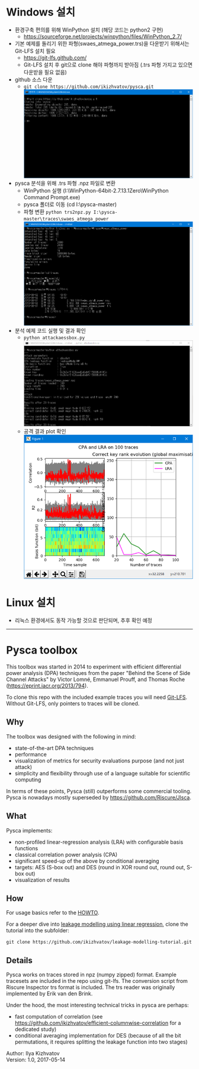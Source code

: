 # Windows 설치
 * 환경구축 편의를 위해 WinPython 설치 (해당 코드는 python2 구현) 
   - https://sourceforge.net/projects/winpython/files/WinPython_2.7/
 * 기본 예제를 돌리기 위한 파형(swaes_atmega_power.trs)을 다운받기 위해서는 Git-LFS 설치 필요
   - https://git-lfs.github.com/
   - Git-LFS 설치 후 git으로 clone 해야 파형까지 받아짐 (.trs 파형 가지고 있으면 다운받을 필요 없음)
 * github 소스 다운 
   - `git clone https://github.com/ikizhvatov/pysca.git`
   ![clone](https://github.com/aasdzs/pysca/blob/master/captures/01_git_clone.PNG?raw=true)
 * pysca 분석을 위해 .trs 파형 .npz 파일로 변환
   - WinPython 실행 (I:\WinPython-64bit-2.7.13.1Zero\WinPython Command Prompt.exe)
   - pysca 폴더로 이동 (cd I:\pysca-master)
   - 파형 변환 `python trs2npz.py I:\pysca-master\traces\swaes_atmega_power`
   ![trs2npz](https://github.com/aasdzs/pysca/blob/master/captures/02_trs2npz.PNG?raw=true)
 * 분석 예제 코드 실행 및 결과 확인
   - `python attackaessbox.py`
   ![attack](https://github.com/aasdzs/pysca/blob/master/captures/03_attack_sbox.PNG?raw=true)
   - 공격 결과 plot 확인
   ![plot](https://github.com/aasdzs/pysca/blob/master/captures/04_attack_sbox_plot.PNG?raw=true)

# Linux 설치
 * 리눅스 환경에서도 동작 가능할 것으로 판단되며, 추후 확인 예정
   
---


# Pysca toolbox

This toolbox was started in 2014 to experiment with efficient differential power analysis (DPA) techniques from the paper "Behind the Scene of Side Channel Attacks" by Victor Lomné, Emmanuel Prouff, and Thomas Roche (https://eprint.iacr.org/2013/794).

To clone this repo with the included example traces you will need [Git-LFS](https://git-lfs.github.com). Without Git-LFS, only pointers to traces will be cloned.

## Why
The toolbox was designed with the following in mind:
* state-of-the-art DPA techniques
* performance
* visualization of metrics for security evaluations purpose (and not just attack)
* simplicity and flexibility through use of a language suitable for scientific computing

In terms of these points, Pysca (still) outperforms some commercial tooling. Pysca is nowadays mostly superseded by https://github.com/Riscure/Jlsca.

## What
Pysca implements:
* non-profiled linear-regression analysis (LRA) with configurable basis functions
* classical correlation power analysis (CPA)
* significant speed-up of the above by conditional averaging
* targets: AES (S-box out) and DES (round in XOR round out, round out, S-box out)
* visualization of results

## How

For usage basics refer to the [HOWTO](howto/HOWTO.md).

For a deeper dive into [leakage modelling using linear regression](https://github.com/ikizhvatov/leakage-modelling-tutorial), clone the tutorial into the subfolder:

    git clone https://github.com/ikizhvatov/leakage-modelling-tutorial.git

## Details
Pysca works on traces stored in npz (numpy zipped) format. Example tracesets are included in the repo using git-lfs. The conversion script from Riscure Inspector trs format is included. The trs reader was originally implemented by Erik van den Brink.

Under the hood, the most interesting technical tricks in pysca are perhaps:
* fast computation of correlation (see https://github.com/ikizhvatov/efficient-columnwise-correlation for a dedicated study)
* conditional averaging implementation for DES (because of all the bit permutations, it requires splitting the leakage function into two stages)

Author: Ilya Kizhvatov<br>
Version: 1.0, 2017-05-14
